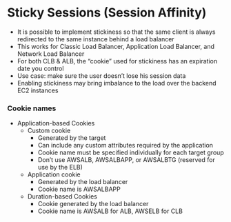 # Sticky Sessions (Session Affinity)
- It is possible to implement stickiness so that the
same client is always redirected to the same
instance behind a load balancer
- This works for Classic Load Balancer,
Application Load Balancer, and Network Load
Balancer
- For both CLB & ALB, the “cookie” used for
stickiness has an expiration date you control
- Use case: make sure the user doesn’t lose his
session data
- Enabling stickiness may bring imbalance to the
load over the backend EC2 instances

### Cookie names

- Application-based Cookies
    - Custom cookie
        - Generated by the target
        - Can include any custom attributes required by the application
        - Cookie name must be specified individually for each target group
        - Don’t use AWSALB, AWSALBAPP, or AWSALBTG (reserved for use by the ELB)
    - Application cookie
        - Generated by the load balancer
        - Cookie name is AWSALBAPP
    - Duration-based Cookies
        - Cookie generated by the load balancer
        - Cookie name is AWSALB for ALB, AWSELB for CLB